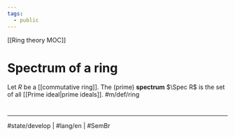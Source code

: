 ```yaml
---
tags:
  - public
---
```

[[Ring theory MOC]]
# Spectrum of a ring

Let $R$ be a [[commutative ring]].
The (prime) **spectrum** $\Spec R$ is the set of all [[Prime ideal|prime ideals]]. #m/def/ring


#
---
#state/develop | #lang/en | #SemBr
